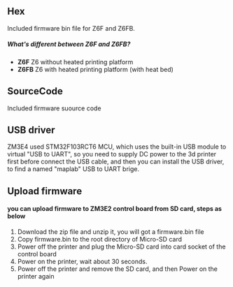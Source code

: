 ## Hex
Included firmware bin file for Z6F and Z6FB.  

##### What's different between Z6F and Z6FB?  
- **Z6F**   Z6 without heated printing platform  
- **Z6FB**  Z6 with heated printing platform (with heat bed)  

## SourceCode
Included firmware suource code

## USB driver
ZM3E4 used STM32F103RCT6 MCU, which uses the built-in USB module to virtual "USB to UART", so you need to supply DC power to the 3d printer first before connect the USB cable, and then you can install the USB driver, to find a named "maplab" USB to UART brige.   

## Upload firmware
#### you can upload firmware to ZM3E2 control board from SD card, steps as below
1. Download the zip file and unzip it, you will got a firmware.bin file
2. Copy firmware.bin to the root directory of Micro-SD card
3. Power off the printer and plug the Micro-SD card into card socket of the control board
4. Power on the printer, wait about 30 seconds.
5. Power off the printer and remove the SD card, and then Power on the printer again  


